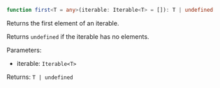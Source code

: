 ```typescript
function first<T = any>(iterable: Iterable<T> = []): T | undefined 
```

Returns the first element of an iterable.

Returns `undefined` if the iterable has no elements.

Parameters:
* iterable: `Iterable<T>`

Returns: `T | undefined`
